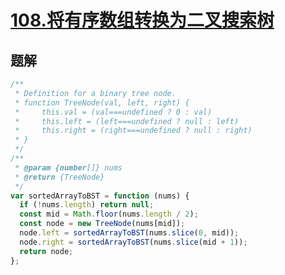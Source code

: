 # [108.将有序数组转换为二叉搜索树](https://leetcode-cn.com/problems/convert-sorted-array-to-binary-search-tree/)

## 题解

```js
/**
 * Definition for a binary tree node.
 * function TreeNode(val, left, right) {
 *     this.val = (val===undefined ? 0 : val)
 *     this.left = (left===undefined ? null : left)
 *     this.right = (right===undefined ? null : right)
 * }
 */
/**
 * @param {number[]} nums
 * @return {TreeNode}
 */
var sortedArrayToBST = function (nums) {
  if (!nums.length) return null;
  const mid = Math.floor(nums.length / 2);
  const node = new TreeNode(nums[mid]);
  node.left = sortedArrayToBST(nums.slice(0, mid));
  node.right = sortedArrayToBST(nums.slice(mid + 1));
  return node;
};
```
